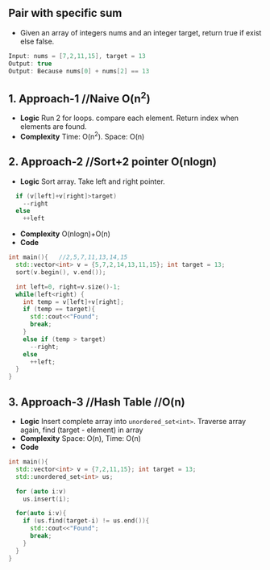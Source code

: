 ## Pair with specific sum
- Given an array of integers nums and an integer target, return true if exist else false.
```c++
Input: nums = [7,2,11,15], target = 13
Output: true
Output: Because nums[0] + nums[2] == 13
```

## 1. Approach-1   //Naive  O(n<sup>2</sup>)
- **Logic** Run 2 for loops. compare each element. Return index when elements are found.
- **Complexity** Time: O(n<sup>2</sup>).  Space: O(n)

## 2. Approach-2    //Sort+2 pointer  O(nlogn)
- **Logic** Sort array. Take left and right pointer. 
```c
  if (v[left]+v[right]>target)
    --right
  else
    ++left
```
- **Complexity** O(nlogn)+O(n)
- **Code**
```c++
int main(){   //2,5,7,11,13,14,15
  std::vector<int> v = {5,7,2,14,13,11,15}; int target = 13;
  sort(v.begin(), v.end());

  int left=0, right=v.size()-1;
  while(left<right) {
    int temp = v[left]+v[right];
    if (temp == target){
      std::cout<<"Found";
      break;
    }
    else if (temp > target)
      --right;
    else
      ++left;
  }
}  
```

## 3. Approach-3  //Hash Table  //O(n)
- **Logic** Insert complete array into `unordered_set<int>`. Traverse array again, find (target - element) in array
- **Complexity** Space: O(n), Time: O(n)
- **Code**
```c++
int main(){
  std::vector<int> v = {7,2,11,15}; int target = 13;
  std::unordered_set<int> us;

  for (auto i:v)
    us.insert(i);

  for(auto i:v){
    if (us.find(target-i) != us.end()){
      std::cout<<"Found";
      break;
    }
  }
}
```
